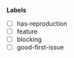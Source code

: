 <!--
  Thanks for filing an issue on Apollo Bot!
-->

  **Labels**

- [ ] has-reproduction
- [ ] feature
- [ ] blocking
- [ ] good-first-issue

<!--
You are also able to add labels by placing /label on a new line
followed by the label you would like to add. ex: /label discussion
-->